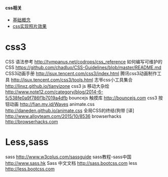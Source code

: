 <h4>css相关</h4>

* [基础概念](https://blog.csdn.net/MichelleZhai/article/details/80065293)
* [css实现照片效果](https://codepen.io/ivorjetski/pen/xMJoYO)


# css3
CSS 语法参考	http://tympanus.net/codrops/css_reference
如何编写可维护的CSS	https://github.com/chadluo/CSS-Guidelines/blob/master/README.md
CSS3动画手册	http://isux.tencent.com/css3/index.html
腾讯css3动画制作工具	http://isux.tencent.com/css3/tools.html
志爷css小工具集合	http://linxz.github.io/tianyizone
css3 js 移动大杂烩	http://www.note12.com/category/blog/2014-6-5/538fe0a9f786f1b7019a4dfb
bouncejs 触摸库	http://bouncejs.com
css3 按钮动画	http://fian.my.id/Waves
animate.css	http://daneden.github.io/animate.css
全局CSS的终结(狗带 [译]	http://www.alloyteam.com/2015/10/8536
browserhacks	http://browserhacks.com

# Less,sass
sass	http://www.w3cplus.com/sassguide
sass教程-sass中国	http://www.sass.hk
Sass 中文文档	http://sass.bootcss.com
less	http://less.bootcss.com

